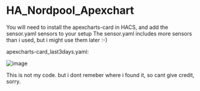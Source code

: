# HA_Nordpool_Apexchart
You will need to install the apexcharts-card in HACS, and add the sensor.yaml sensors to your setup
The sensor.yaml includes more sensors than i used, but i might use them later :-)

apexcharts-card_last3days.yaml:

![image](https://user-images.githubusercontent.com/59705799/153153176-f29e6388-55c8-401f-ad5f-9f0cbad37327.png)

This is not my code. but i dont remeber where i found it, so cant give credit, sorry.
